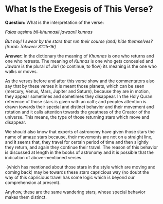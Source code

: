 What Is the Exegesis of This Verse?
===================================

**Question:** What is the interpretation of the verse:

*Falaa uqsimu bil-khunnasil jawaaril kunnas*

*But nay! I swear by the stars that run their course (and) hide
themselves? [Surah Takweer 81:15-16]*

**Answer:** In the dictionary the meaning of *Khunnas* is one who
returns and one who retreats. The meaning of *Kunnas* is one who gets
concealed and *Jaware* is the plural of *Jari* (to continue, to flow)
its meaning is the one who walks or moves.

As the verses before and after this verse show and the commentators also
say that by these verses it is meant those planets, which can be seen
(mercury, Venus, Mars, Jupiter and Saturn), because they are in motion,
they appear sometimes and sometimes they disappear. In the Holy Quran
reference of those stars is given with an oath; and peoples attention is
drawn towards their special and distinct behavior and their movement and
rotation and it calls attention towards the greatness of the Creator of
the universe. This means, the type of those returning stars which move
and disappear.

We should also know that experts of astronomy have given those stars the
name of amaze stars because, their movements are not on a straight line,
and it seems that, they travel for certain period of time and then
slightly they return, and again they continue their travel. The reason
of this behavior is discussed at length in the books of astronomy and it
is possible that the indication of above-mentioned verses

 (which has mentioned about those stars in the style which are moving
and coming back) may be towards these stars capricious way (no doubt the
way of this capricious travel has some logic which is beyond our
comprehension at present).

Anyhow, these are the same wandering stars, whose special behavior makes
them distinct.
